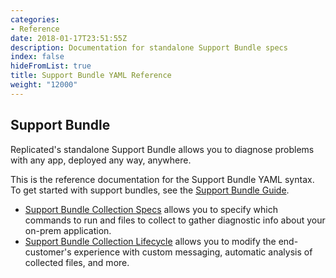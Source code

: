 ```yaml
---
categories:
- Reference
date: 2018-01-17T23:51:55Z
description: Documentation for standalone Support Bundle specs
index: false
hideFromList: true
title: Support Bundle YAML Reference
weight: "12000"
---
```


## Support Bundle

Replicated's standalone Support Bundle allows you to diagnose problems with any app, deployed any way, anywhere.

This is the reference documentation for the Support Bundle YAML syntax. To get started with support bundles, see the [Support Bundle Guide](/guides/support-bundle).


- [Support Bundle Collection Specs](/api/support-bundle-yaml-specs/shared) allows you to specify which commands to run and files to collect to gather diagnostic info about your on-prem application.
- [Support Bundle Collection Lifecycle](/api/support-bundle-yaml-lifecycle/root) allows you to modify the end-customer's experience with custom messaging, automatic analysis of collected files, and more.

